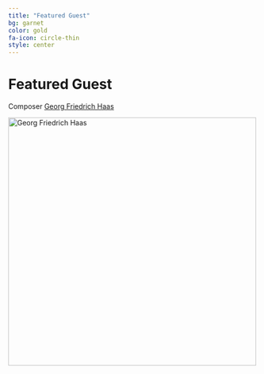 ```yaml
---
title: "Featured Guest"
bg: garnet
color: gold
fa-icon: circle-thin
style: center
---
```


# Featured Guest

Composer [Georg Friedrich Haas][Haas]<br>

<a href="http://www.georgfriedrichhaas.com/"><img src="http://www.georgfriedrichhaas.com/dv/wp-content/uploads/2017/07/haas-2.jpg" alt="Georg Friedrich Haas" width="500"></a>

[Haas]: http://www.georgfriedrichhaas.com/